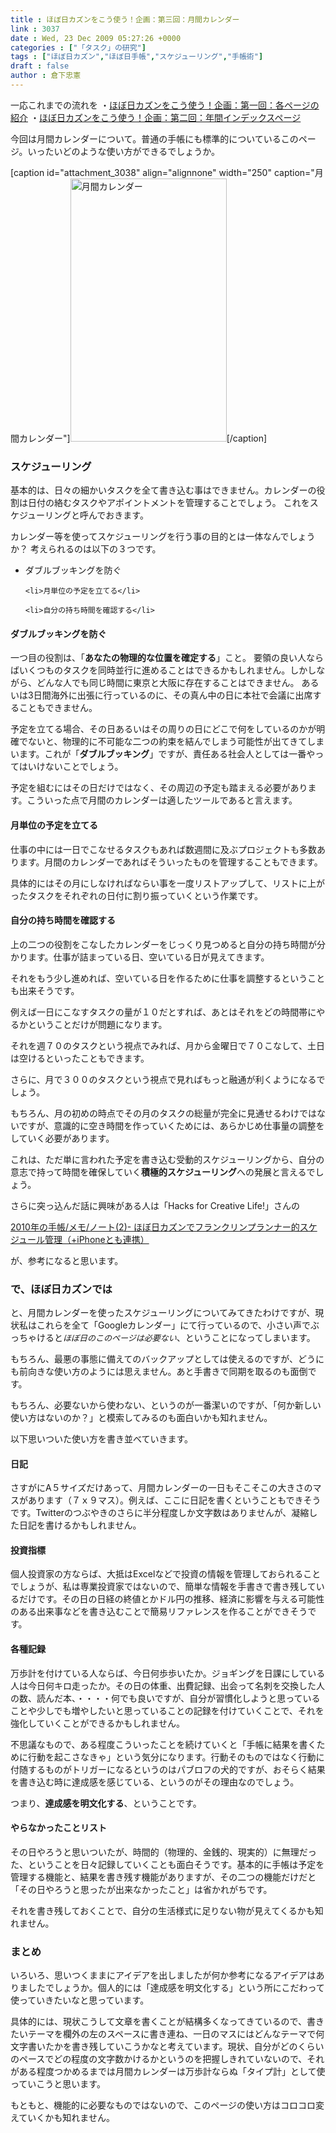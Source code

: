 ```yaml
---
title : ほぼ日カズンをこう使う！企画：第三回：月間カレンダー
link : 3037
date : Wed, 23 Dec 2009 05:27:26 +0000
categories : ["「タスク」の研究"]
tags : ["ほぼ日カズン","ほぼ日手帳","スケジューリング","手帳術"]
draft : false
author : 倉下忠憲
---
```


一応これまでの流れを
・<a href="https://rashita.net/blog/?p=3003">ほぼ日カズンをこう使う！企画：第一回：各ページの紹介</a>
・<a href="https://rashita.net/blog/?p=3026">ほぼ日カズンをこう使う！企画：第二回：年間インデックスページ</a>

今回は月間カレンダーについて。普通の手帳にも標準的についているこのページ。いったいどのような使い方ができるでしょうか。

[caption id="attachment_3038" align="alignnone" width="250" caption="月間カレンダー"]<img src="https://rashita.net/blog/wp-content/uploads/2009/12/monthcal.jpg" alt="月間カレンダー" title="月間カレンダー" width="250" height="421" class="size-full wp-image-3038" />[/caption]
<h3>スケジューリング</h3>
基本的は、日々の細かいタスクを全て書き込む事はできません。カレンダーの役割は日付の絡むタスクやアポイントメントを管理することでしょう。
これをスケジューリングと呼んでおきます。

カレンダー等を使ってスケジューリングを行う事の目的とは一体なんでしょうか？
考えられるのは以下の３つです。

<ul>
	<li>ダブルブッキングを防ぐ</li>

	<li>月単位の予定を立てる</li>

	<li>自分の持ち時間を確認する</li>
</ul>



<h4>ダブルブッキングを防ぐ</h4>
一つ目の役割は、「<strong>あなたの物理的な位置を確定する</strong>」こと。
要領の良い人ならばいくつものタスクを同時並行に進めることはできるかもしれません。しかしながら、どんな人でも同じ時間に東京と大阪に存在することはできません。
あるいは3日間海外に出張に行っているのに、その真ん中の日に本社で会議に出席することもできません。

予定を立てる場合、その日あるいはその周りの日にどこで何をしているのかが明確でないと、物理的に不可能な二つの約束を結んでしまう可能性が出てきてしまいます。これが「<strong>ダブルブッキング</strong>」ですが、責任ある社会人としては一番やってはいけないことでしょう。

予定を組むにはその日だけではなく、その周辺の予定も踏まえる必要があります。こういった点で月間のカレンダーは適したツールであると言えます。

<h4>月単位の予定を立てる</h4>
仕事の中には一日でこなせるタスクもあれば数週間に及ぶプロジェクトも多数あります。月間のカレンダーであればそういったものを管理することもできます。

具体的にはその月にしなければならい事を一度リストアップして、リストに上がったタスクをそれぞれの日付に割り振っていくという作業です。

<h4>自分の持ち時間を確認する</h4>
上の二つの役割をこなしたカレンダーをじっくり見つめると自分の持ち時間が分かります。仕事が詰まっている日、空いている日が見えてきます。

それをもう少し進めれば、空いている日を作るために仕事を調整するということも出来そうです。

例えば一日にこなすタスクの量が１０だとすれば、あとはそれをどの時間帯にやるかということだけが問題になります。

それを週７０のタスクという視点でみれば、月から金曜日で７０こなして、土日は空けるといったこともできます。

さらに、月で３００のタスクという視点で見ればもっと融通が利くようになるでしょう。

もちろん、月の初めの時点でその月のタスクの総量が完全に見通せるわけではないですが、意識的に空き時間を作っていくためには、あらかじめ仕事量の調整をしていく必要があります。

これは、ただ単に言われた予定を書き込む受動的スケジューリングから、自分の意志で持って時間を確保していく<strong>積極的スケジューリング</strong>への発展と言えるでしょう。

さらに突っ込んだ話に興味がある人は「Hacks for Creative Life!」さんの

<a href="http://pei.seesaa.net/article/130807560.html">2010年の手帳/メモ/ノート(2)- ほぼ日カズンでフランクリンプランナー的スケジュール管理（+iPhoneとも連携）</a>

が、参考になると思います。

<h3>で、ほぼ日カズンでは</h3>
と、月間カレンダーを使ったスケジューリングについてみてきたわけですが、現状私はこれらを全て「Googleカレンダー」にて行っているので、小さい声でぶっちゃけると<em style="font-size:small;">ほぼ日のこのページは必要ない</em>、ということになってしまいます。

もちろん、最悪の事態に備えてのバックアップとしては使えるのですが、どうにも前向きな使い方のようには思えません。あと手書きで同期を取るのも面倒です。

もちろん、必要ないから使わない、というのが一番潔いのですが、「何か新しい使い方はないのか？」と模索してみるのも面白いかも知れません。

以下思いついた使い方を書き並べていきます。

<h4>日記</h4>
さすがにA５サイズだけあって、月間カレンダーの一日もそこそこの大きさのマスがあります（７ｘ９マス）。例えば、ここに日記を書くということもできそうです。Twitterのつぶやきのさらに半分程度しか文字数はありませんが、凝縮した日記を書けるかもしれません。

<h4>投資指標</h4>
個人投資家の方ならば、大抵はExcelなどで投資の情報を管理しておられることでしょうが、私は専業投資家ではないので、簡単な情報を手書きで書き残しているだけです。その日の日経の終値とかドル円の推移、経済に影響を与える可能性のある出来事などを書き込むことで簡易リファレンスを作ることができそうです。

<h4>各種記録</h4>
万歩計を付けている人ならば、今日何歩歩いたか。ジョギングを日課にしている人は今日何キロ走ったか。その日の体重、出費記録、出会って名刺を交換した人の数、読んだ本、・・・・何でも良いですが、自分が習慣化しようと思っていることや少しでも増やしたいと思っていることの記録を付けていくことで、それを強化していくことができるかもしれません。

不思議なもので、ある程度こういったことを続けていくと「手帳に結果を書くために行動を起こさなきゃ」という気分になります。行動そのものではなく行動に付随するものがトリガーになるというのはパブロフの犬的ですが、おそらく結果を書き込む時に達成感を感じている、というのがその理由なのでしょう。

つまり、<strong>達成感を明文化する</strong>、ということです。

<h4>やらなかったことリスト</h4>
その日やろうと思いついたが、時間的（物理的、金銭的、現実的）に無理だった、ということを日々記録していくことも面白そうです。基本的に手帳は予定を管理する機能と、結果を書き残す機能がありますが、その二つの機能だけだと「その日やろうと思ったが出来なかったこと」は省かれがちです。

それを書き残しておくことで、自分の生活様式に足りない物が見えてくるかも知れません。


<h3>まとめ</h3>
いろいろ、思いつくままにアイデアを出しましたが何か参考になるアイデアはありましたでしょうか。個人的には「達成感を明文化する」という所にこだわって使っていきたいなと思っています。

具体的には、現状こうして文章を書くことが結構多くなってきているので、書きたいテーマを欄外の左のスペースに書き連ね、一日のマスにはどんなテーマで何文字書いたかを書き残していこうかなと考えています。現状、自分がどのくらいのペースでどの程度の文字数かけるかというのを把握しきれていないので、それがある程度つかめるまでは月間カレンダーは万歩計ならぬ「タイプ計」として使っていこうと思います。

もともと、機能的に必要なものではないので、このページの使い方はコロコロ変えていくかも知れません。
